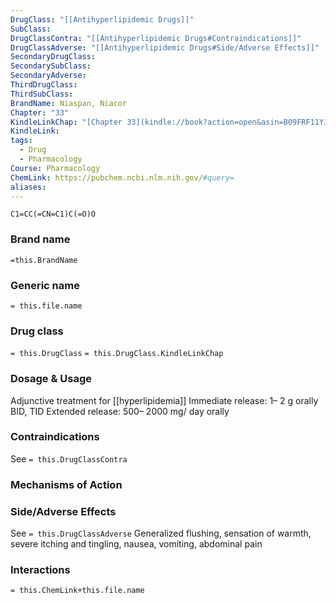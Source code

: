 ```yaml
---
DrugClass: "[[Antihyperlipidemic Drugs]]"
SubClass: 
DrugClassContra: "[[Antihyperlipidemic Drugs#Contraindications]]"
DrugClassAdverse: "[[Antihyperlipidemic Drugs#Side/Adverse Effects]]"
SecondaryDrugClass: 
SecondarySubClass: 
SecondaryAdverse: 
ThirdDrugClass: 
ThirdSubClass: 
BrandName: Niaspan, Niacor
Chapter: "33"
KindleLinkChap: "[Chapter 33](kindle://book?action=open&asin=B09FRF11YJ&location=17954)"
KindleLink: 
tags:
  - Drug
  - Pharmacology
Course: Pharmacology
ChemLink: https://pubchem.ncbi.nlm.nih.gov/#query=
aliases:
---
```

```smiles
C1=CC(=CN=C1)C(=O)O
```

### Brand name
`=this.BrandName`

### Generic name
`= this.file.name`

### Drug class 
`= this.DrugClass`
	`= this.DrugClass.KindleLinkChap`

### Dosage & Usage
Adjunctive treatment for [[hyperlipidemia]]
Immediate release: 1– 2 g orally BID, TID 
Extended release: 500– 2000 mg/ day orally

### Contraindications
See `= this.DrugClassContra`

### Mechanisms of Action


### Side/Adverse Effects
See `= this.DrugClassAdverse`
Generalized flushing, sensation of warmth, severe itching and tingling, nausea, vomiting, abdominal pain

### Interactions

`= this.ChemLink+this.file.name`

